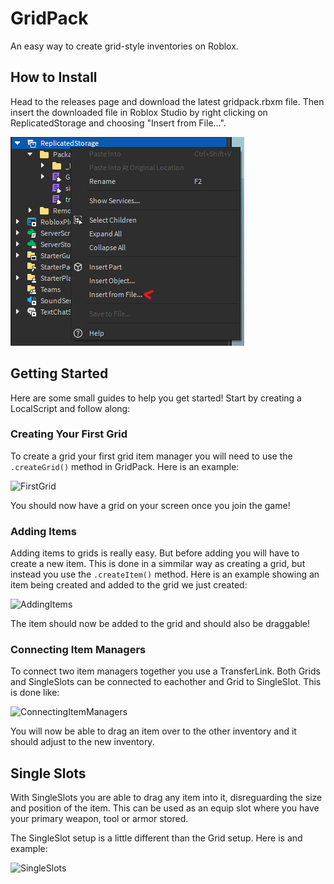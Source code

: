 # GridPack
An easy way to create grid-style inventories on Roblox.

## How to Install
Head to the releases page and download the latest gridpack.rbxm file.
Then insert the downloaded file in Roblox Studio by right clicking on ReplicatedStorage and choosing "Insert from File...".

![InsertFromFile](./readme/InsertFromFile.png)

## Getting Started
Here are some small guides to help you get started!
Start by creating a LocalScript and follow along:

### Creating Your First Grid
To create a grid your first grid item manager you will need to use the `.createGrid()` method in GridPack.
Here is an example:

![FirstGrid](./readme/FirstGrid.lua)

You should now have a grid on your screen once you join the game!

### Adding Items
Adding items to grids is really easy. But before adding you will have to create a new item. This is done in a simmilar way as creating a grid, but instead you use the `.createItem()` method.
Here is an example showing an item being created and added to the grid we just created:

![AddingItems](./readme/AddingItems.lua)

The item should now be added to the grid and should also be draggable!

### Connecting Item Managers
To connect two item managers together you use a TransferLink. Both Grids and SingleSlots can be connected to eachother and Grid to SingleSlot.
This is done like:

![ConnectingItemManagers](./readme/ConnectingItemManagers.lua)

You will now be able to drag an item over to the other inventory and it should adjust to the new inventory.

## Single Slots
With SingleSlots you are able to drag any item into it, disreguarding the size and position of the item. This can be used as an equip slot where you have your primary weapon, tool or armor stored.

The SingleSlot setup is a little different than the Grid setup.
Here is and example:

![SingleSlots](./readme/SingleSlotExample.lua)
